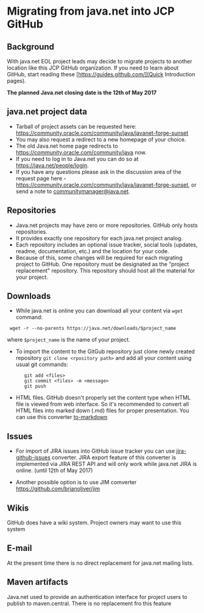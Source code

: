 # Migrating from java.net into JCP GitHub

## Background
With java.net EOL project leads may decide to migrate projects to another location like this JCP GitHub organization.
If you need to learn about GitHub, start reading these [https://guides.github.com/](Quick Introduction pages).

__The planned Java.net closing date is the 12th of May 2017__


## java.net project data
* Tarball of project assets can be requested here: https://community.oracle.com/community/java/javanet-forge-sunset 
* You may also request a redirect to a new homepage of your choice.  
* The old Java.net home page redirects to https://community.oracle.com/community/java now.
* If you need to log in to Java.net you can do so at https://java.net/people/login.
* If you have any questions please ask in the discussion area of the request page here - https://community.oracle.com/community/java/javanet-forge-sunset, or send a note to communitymanager@java.net. 


## Repositories
* Java.net projects may have zero or more repositories. GitHub only hosts repositories.
* It provides exactly one repository for each java.net project analog.
* Each repository includes an optional issue tracker, social tools (updates, readme, documentation, etc.) and the location for your code.
* Because of this, some changes will be required for each migrating project to GitHub. One repository must be designated as the "project replacement" repository. This repository should host all the material for your project.


## Downloads

   * While java.net is online you can download all your content via `wget` command:
   ```
	wget -r --no-parents https://java.net/downloads/$project_name
   ``` 
   where `$project_name` is the name of your project.

   * To import the content to the GitGub repository just clone newly created repository `git clone <rpository path>` and add all your content using usual git commands:
     ``` 
        git add <files>
        git commit <files> -m <message>
        git push
     ```
  
   * HTML files. GitHub doesn't properly set the content type when HTML file is viewed from web interface. 
     So it's recommended to convert all HTML files into marked down (.md) files for proper presentation.
     You can use this converter [to-markdown](https://github.com/domchristie/to-markdown)
     

## Issues
   
   * For import of JIRA issues into GitHub issue tracker you can use [jira-github-issues](https://github.com/doctrine/jira-github-issues) converter.
     JIRA export feature of this converter is implemented via JIRA REST API and will only work while java.net JIRA is online. (until 12th of May 2017)

   * Another possible option is to use JIM comverter https://github.com/brianoliver/jim



## Wikis
GitHub does have a wiki system. Project owners may want to use this system

## E-mail

At the present time there is no direct replacement for java.net mailing lists.


## Maven artifacts
 
Java.net used to provide an authentication interface for project users to publish to maven.central.
There is no replacement fro this feature
    